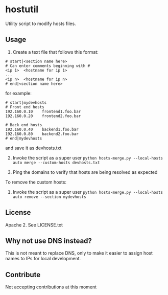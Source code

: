 # hostutil

Utility script to modify hosts files.

## Usage
1. Create a text file that follows this format:
```
# start|<section name here>
# Can enter comments beginning with #
<ip 1>  <hostname for ip 1>
...
<ip n>  <hostname for ip n>
# end|<section name here>
```

for example:

```
# start|mydevhosts
# Front end hosts
192.160.0.10    frontend1.foo.bar
192.160.0.20    frontend2.foo.bar

# Back end hosts
192.160.0.40    backend1.foo.bar
192.160.0.80    backend2.foo.bar
# end|mydevhosts
```

and save it as devhosts.txt

2. Invoke the script as a super user `python hosts-merge.py --local-hosts auto merge --custom-hosts devhosts.txt`

3. Ping the domains to verify that hosts are being resolved as expected 

To remove the custom hosts:

1. Invoke the script as a super user `python hosts-merge.py --local-hosts auto remove --section mydevhosts`

## License
Apache 2. See LICENSE.txt

## Why not use DNS instead?
This is not meant to replace DNS, only to make it easier to assign host names to IPs for local development.

## Contribute
Not accepting contributions at this moment